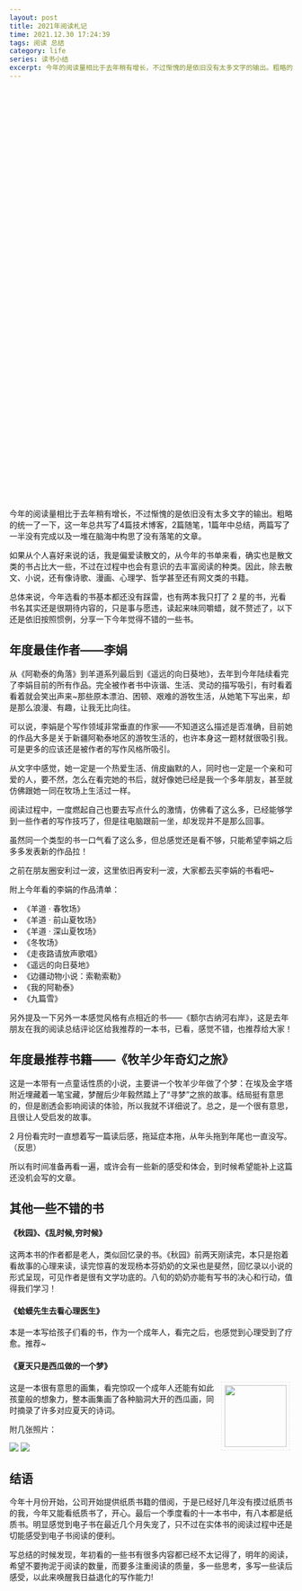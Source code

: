 ```yaml
---
layout: post
title: 2021年阅读札记
time: 2021.12.30 17:24:39
tags: 阅读 总结
category: life
series: 读书小结
excerpt: 今年的阅读量相比于去年稍有增长，不过惭愧的是依旧没有太多文字的输出。粗略的统一了一下，这一年总共写了4篇技术博客，2篇随笔，1篇年中总结，两篇写了一半没有完成以及一堆在脑海中构思了没有落笔的文章。
---
```


<style>
.chartbox{
    width: 100%;
    height:720px;
    margin:20px 0;
}
.chartbox img{
    width:100%;
    height:auto;
}
.txtAroundImg{
    display: inline-block !important;
    margin: 0 5px !important;
    padding: 5px;
    border: 1px dashed #e5e5e5;
}
</style>
<div id="book-chart" class="chartbox"></div>
今年的阅读量相比于去年稍有增长，不过惭愧的是依旧没有太多文字的输出。粗略的统一了一下，这一年总共写了4篇技术博客，2篇随笔，1篇年中总结，两篇写了一半没有完成以及一堆在脑海中构思了没有落笔的文章。

如果从个人喜好来说的话，我是偏爱读散文的，从今年的书单来看，确实也是散文类的书占比大一些，不过在过程中也会有意识的去丰富阅读的种类。因此，除去散文、小说，还有像诗歌、漫画、心理学、哲学甚至还有网文类的书籍。

总体来说，今年选看的书基本都还没有踩雷，也有两本我只打了 2 星的书，光看书名其实还是很期待内容的，只是事与愿违，读起来味同嚼蜡，就不赘述了，以下还是依旧按照惯例，分享一下今年觉得不错的一些书。

## 年度最佳作者——李娟

从《阿勒泰的角落》到羊道系列最后到《遥远的向日葵地》，去年到今年陆续看完了李娟目前的所有作品。完全被作者书中诙谐、生活、灵动的描写吸引，有时看着看着就会笑出声来~那些原本漂泊、困顿、艰难的游牧生活，从她笔下写出来，却是那么浪漫、有趣，让我无比向往。

可以说，李娟是个写作领域非常垂直的作家——不知道这么描述是否准确，目前她的作品大多是关于新疆阿勒泰地区的游牧生活的，也许本身这一题材就很吸引我。可是更多的应该还是被作者的写作风格所吸引。

从文字中感觉，她一定是一个热爱生活、俏皮幽默的人，同时也一定是一个亲和可爱的人，要不然，怎么在看完她的书后，就好像她已经是我一个多年朋友，甚至就仿佛跟她一同在牧场上生活过一样。

阅读过程中，一度燃起自己也要去写点什么的激情，仿佛看了这么多，已经能够学到一些作者的写作技巧了，但是往电脑跟前一坐，却发现并不是那么回事。

虽然同一个类型的书一口气看了这么多，但总感觉还是看不够，只能希望李娟之后多多发表新的作品拉！

之前在朋友圈安利过一波，这里依旧再安利一波，大家都去买李娟的书看吧~

附上今年看的李娟的作品清单：

-   《羊道 · 春牧场》
-   《羊道 · 前山夏牧场》
-   《羊道 · 深山夏牧场》
-   《冬牧场》
-   《走夜路请放声歌唱》
-   《遥远的向日葵地》
-   《边疆动物小说：索勒索勒》
-   《我的阿勒泰》
-   《九篇雪》

另外提及一下另外一本感觉风格有点相近的书——《额尔古纳河右岸》，这是去年朋友在我的阅读总结评论区给我推荐的一本书，已看，感觉不错，也推荐给大家！

## 年度最推荐书籍——《牧羊少年奇幻之旅》

这是一本带有一点童话性质的小说，主要讲一个牧羊少年做了个梦：在埃及金字塔附近埋藏着一笔宝藏，梦醒后少年毅然踏上了“寻梦”之旅的故事。结局挺有意思的，但是剧透会影响阅读的体验，所以我就不详细说了。总之，是一个很有意思，且很让人受启发的故事。

2 月份看完时一直想着写一篇读后感，拖延症本拖，从年头拖到年尾也一直没写。（反思）

所以有时间准备再看一遍，或许会有一些新的感受和体会，到时候希望能补上这篇还没机会写的文章。

## 其他一些不错的书

#### 《秋园》、《乱时候,穷时候》

这两本书的作者都是老人，类似回忆录的书。《秋园》前两天刚读完，本只是抱着看故事的心理来读，读完惊喜的发现杨本芬奶奶的文采也是斐然，回忆录以小说的形式呈现，可见作者是很有文学功底的。八旬的奶奶亦能有写书的决心和行动，值得我们学习！

#### 《蛤蟆先生去看心理医生》

本是一本写给孩子们看的书，作为一个成年人，看完之后，也感觉到心理受到了疗愈。推荐~

#### 《夏天只是西瓜做的一个梦》

<img align="right" width="110" hspace="5" vspace="5" src="{{ site.baseurl}}/images/post/2021-12-30-read-summary-2021/pic01.jpeg" class="txtAroundImg" />
这是一本很有意思的画集，看完惊叹一个成年人还能有如此孩童般的想象力，整本画集画了各种脑洞大开的西瓜画，同时摘录了许多对应夏天的诗词。

附几张照片：

<img src="{{site.imgPath}}/post/2021-12-30-read-summary-2021/pic02.jpg" />
<img src="{{site.imgPath}}/post/2021-12-30-read-summary-2021/pic03.jpg" />

## 结语

今年十月份开始，公司开始提供纸质书籍的借阅，于是已经好几年没有摸过纸质书的我，今年又能看纸质书了，开心。最后一个季度看的十一本书中，有八本都是纸质书。明显感觉到电子书在最近几个月失宠了，只不过在实体书的阅读过程中还是切能感受到电子书阅读的便利。

写总结的时候发现，年初看的一些书有很多内容都已经不太记得了，明年的阅读，希望不要拘泥于阅读的数量，而要多注重阅读的质量，多一些思考，多写一些读后感受，以此来唤醒我日益退化的写作能力!

<script type="text/javascript" src="{{ site.url }}{{site.baseurl}}/js/echarts.min-4.8.0.js"></script>
<script type="text/javascript" src="{{ site.url }}{{site.baseurl}}/js/bookList.js"></script>
<script type="text/javascript" src="{{ site.url }}{{site.baseurl}}/js/chartsCommon.js"></script>

<script type="text/javascript">

if (window.innerWidth < 600) {
    var img2020 = '{{ site.url }}{{site.baseurl}}/images/post/2021-12-30-read-summary-2021/pic-chart.png';

    setChartImg('book-chart',img2020)
}
else {
    var charts = [];
    
    var myChart = echarts.init(document.getElementById('book-chart'));
    var baseData = bookData['2021']
    let opt = getReadSummaryChartOpt(baseData,{
        title: '2021年度读书统计',
        colors: ['#cf7500','#a4b787','#f8e4b7','#797a7e','#79a3b1'],
        bgColor: '#231903',
        txtColor: '#bbbbbb'
    })
    myChart.setOption(opt);
    charts.push(myChart)
    setResize(charts)
}

</script>
